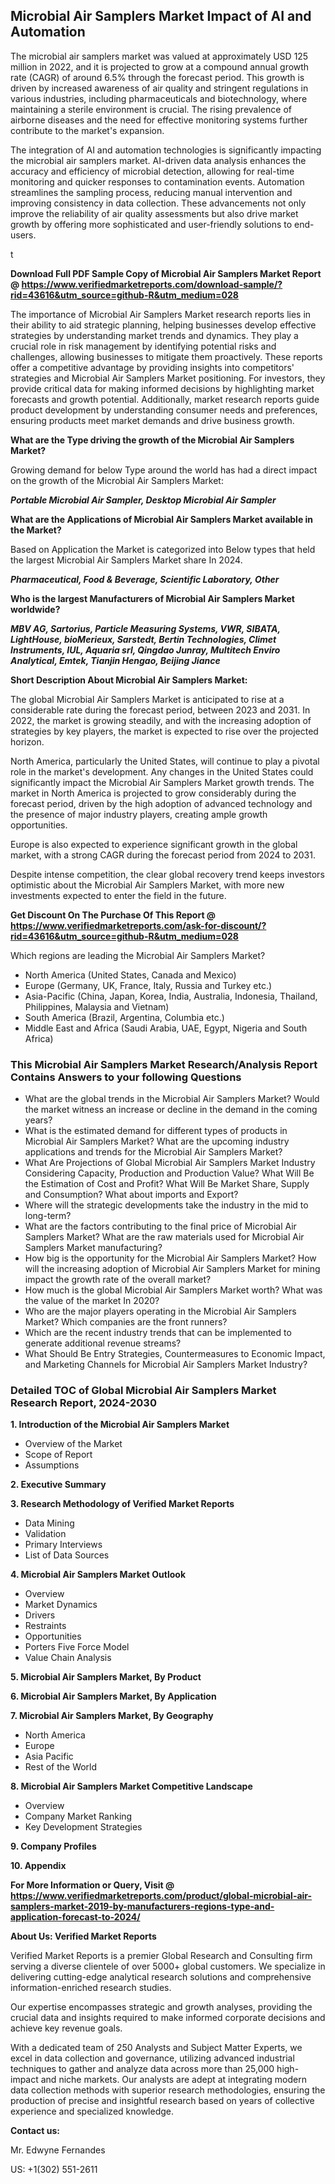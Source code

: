 <h2>Microbial Air Samplers Market Impact of AI and Automation</h2><p>The microbial air samplers market was valued at approximately USD 125 million in 2022, and it is projected to grow at a compound annual growth rate (CAGR) of around 6.5% through the forecast period. This growth is driven by increased awareness of air quality and stringent regulations in various industries, including pharmaceuticals and biotechnology, where maintaining a sterile environment is crucial. The rising prevalence of airborne diseases and the need for effective monitoring systems further contribute to the market's expansion.</p><p>The integration of AI and automation technologies is significantly impacting the microbial air samplers market. AI-driven data analysis enhances the accuracy and efficiency of microbial detection, allowing for real-time monitoring and quicker responses to contamination events. Automation streamlines the sampling process, reducing manual intervention and improving consistency in data collection. These advancements not only improve the reliability of air quality assessments but also drive market growth by offering more sophisticated and user-friendly solutions to end-users.</p>t</p><p id="" class=""><strong>Download Full PDF Sample Copy of Microbial Air Samplers Market Report @ <a href="https://www.verifiedmarketreports.com/download-sample/?rid=43616&utm_source=github-R&utm_medium=028" target="_blank">https://www.verifiedmarketreports.com/download-sample/?rid=43616&utm_source=github-R&utm_medium=028</a></strong></p><p>The importance of&nbsp;Microbial Air Samplers Market research reports lies in their ability to aid strategic planning, helping businesses develop effective strategies by understanding market trends and dynamics. They play a crucial role in risk management by identifying potential risks and challenges, allowing businesses to mitigate them proactively. These reports offer a competitive advantage by providing insights into competitors' strategies and Microbial Air Samplers Market positioning. For investors, they provide critical data for making informed decisions by highlighting market forecasts and growth potential. Additionally, market research reports guide product development by understanding consumer needs and preferences, ensuring products meet market demands and drive business growth.</p><p><strong>What are the&nbsp;Type driving the growth of the Microbial Air Samplers Market?</strong></p><p id="" class="">Growing demand for below Type around the world has had a direct impact on the growth of the Microbial Air Samplers Market:</p><em><strong>Portable Microbial Air Sampler, Desktop Microbial Air Sampler</strong></em></p><strong>What are the&nbsp;Applications&nbsp;of Microbial Air Samplers Market available in the Market?</strong></p><p id="" class="">Based on Application the Market is categorized into Below types that held the largest Microbial Air Samplers Market share In 2024.</p><em><strong>Pharmaceutical, Food & Beverage, Scientific Laboratory, Other</strong></em></p><strong>Who is the largest Manufacturers of Microbial Air Samplers Market worldwide?</strong></p><p><em><strong>MBV AG, Sartorius, Particle Measuring Systems, VWR, SIBATA, LightHouse, bioMerieux, Sarstedt, Bertin Technologies, Climet Instruments, IUL, Aquaria srl, Qingdao Junray, Multitech Enviro Analytical, Emtek, Tianjin Hengao, Beijing Jiance</strong></em></p><p id="" class=""><strong>Short Description About Microbial Air Samplers Market:</strong></p><p>The global Microbial Air Samplers Market is anticipated to rise at a considerable rate during the forecast period, between 2023 and 2031. In 2022, the market is growing steadily, and with the increasing adoption of strategies by key players, the market is expected to rise over the projected horizon.</p><p>North America, particularly the United States, will continue to play a pivotal role in the market's development. Any changes in the United States could significantly impact the Microbial Air Samplers Market growth trends. The market in North America is projected to grow considerably during the forecast period, driven by the high adoption of advanced technology and the presence of major industry players, creating ample growth opportunities.</p><p>Europe is also expected to experience significant growth in the global market, with a strong CAGR during the forecast period from 2024 to 2031.</p><p>Despite intense competition, the clear global recovery trend keeps investors optimistic about the Microbial Air Samplers Market, with more new investments expected to enter the field in the future.</p><p id="" class=""><strong>Get Discount On The Purchase Of This Report @ <a href="https://www.verifiedmarketreports.com/ask-for-discount/?rid=43616&utm_source=github-R&utm_medium=028" target="_blank">https://www.verifiedmarketreports.com/ask-for-discount/?rid=43616&utm_source=github-R&utm_medium=028</a></strong></p>Which regions are leading the Microbial Air Samplers Market?</p><ul><li>North America (United States, Canada and Mexico)</li><li>Europe (Germany, UK, France, Italy, Russia and Turkey etc.)</li><li>Asia-Pacific (China, Japan, Korea, India, Australia, Indonesia, Thailand, Philippines, Malaysia and Vietnam)</li><li>South America (Brazil, Argentina, Columbia etc.)</li><li>Middle East and Africa (Saudi Arabia, UAE, Egypt, Nigeria and South Africa)</li></ul><h3 id="" class="">This Microbial Air Samplers Market Research/Analysis Report Contains Answers to your following Questions</h3><ul><li>What are the global trends in the Microbial Air Samplers Market? Would the market witness an increase or decline in the demand in the coming years?</li><li>What is the estimated demand for different types of products in Microbial Air Samplers Market? What are the upcoming industry applications and trends for the Microbial Air Samplers Market?</li><li>What Are Projections of Global Microbial Air Samplers Market Industry Considering Capacity, Production and Production Value? What Will Be the Estimation of Cost and Profit? What Will Be Market Share, Supply and Consumption? What about imports and Export?</li><li>Where will the strategic developments take the industry in the mid to long-term?</li><li>What are the factors contributing to the final price of Microbial Air Samplers Market? What are the raw materials used for Microbial Air Samplers Market manufacturing?</li><li>How big is the opportunity for the Microbial Air Samplers Market? How will the increasing adoption of Microbial Air Samplers Market for mining impact the growth rate of the overall market?</li><li>How much is the global Microbial Air Samplers Market worth? What was the value of the market In 2020?</li><li>Who are the major players operating in the Microbial Air Samplers Market? Which companies are the front runners?</li><li>Which are the recent industry trends that can be implemented to generate additional revenue streams?</li><li>What Should Be Entry Strategies, Countermeasures to Economic Impact, and Marketing Channels for Microbial Air Samplers Market Industry?</li></ul><h3 id="" class="">Detailed TOC of Global Microbial Air Samplers Market Research Report, 2024-2030</h3><p id="" class=""><strong>1. Introduction of the Microbial Air Samplers Market</strong></p><ul><li>Overview of the Market</li><li>Scope of Report</li><li>Assumptions</li></ul><p id="" class=""><strong>2. Executive Summary</strong></p><p id="" class=""><strong>3. Research Methodology of Verified Market Reports</strong></p><ul><li>Data Mining</li><li>Validation</li><li>Primary Interviews</li><li>List of Data Sources</li></ul><p id="" class=""><strong>4. Microbial Air Samplers Market Outlook</strong></p><ul><li>Overview</li><li>Market Dynamics</li><li>Drivers</li><li>Restraints</li><li>Opportunities</li><li>Porters Five Force Model</li><li>Value Chain Analysis</li></ul><p id="" class=""><strong>5. Microbial Air Samplers Market, By Product</strong></p><p id="" class=""><strong>6. Microbial Air Samplers Market, By Application</strong></p><p id="" class=""><strong>7. Microbial Air Samplers Market, By Geography</strong></p><ul><li>North America</li><li>Europe</li><li>Asia Pacific</li><li>Rest of the World</li></ul><p id="" class=""><strong>8. Microbial Air Samplers Market Competitive Landscape</strong></p><ul><li>Overview</li><li>Company Market Ranking</li><li>Key Development Strategies</li></ul><p id="" class=""><strong>9. Company Profiles</strong></p><p id="" class=""><strong>10. Appendix</strong></p><p id="" class=""><strong>For More Information or Query, Visit @ <a href="https://www.verifiedmarketreports.com/product/global-microbial-air-samplers-market-2019-by-manufacturers-regions-type-and-application-forecast-to-2024/" target="_blank">https://www.verifiedmarketreports.com/product/global-microbial-air-samplers-market-2019-by-manufacturers-regions-type-and-application-forecast-to-2024/</a></strong></p><p id="" class=""><strong>About Us: Verified Market Reports</strong></p><p id="" class="">Verified Market Reports is a premier Global Research and Consulting firm serving a diverse clientele of over 5000+ global customers. We specialize in delivering cutting-edge analytical research solutions and comprehensive information-enriched research studies.</p><p id="" class="">Our expertise encompasses strategic and growth analyses, providing the crucial data and insights required to make informed corporate decisions and achieve key revenue goals.</p><p id="" class="">With a dedicated team of 250 Analysts and Subject Matter Experts, we excel in data collection and governance, utilizing advanced industrial techniques to gather and analyze data across more than 25,000 high-impact and niche markets. Our analysts are adept at integrating modern data collection methods with superior research methodologies, ensuring the production of precise and insightful research based on years of collective experience and specialized knowledge.</p><p id="" class=""><strong>Contact us:</strong></p><p id="" class="">Mr. Edwyne Fernandes</p><p id="" class="">US: +1(302) 551-2611</p>